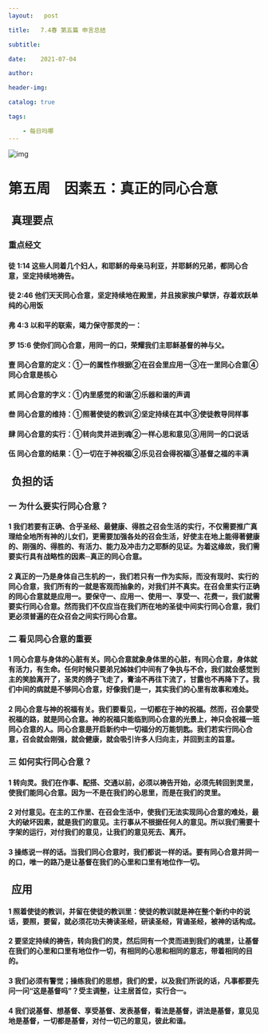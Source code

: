 ```yaml
---
layout:   post

title:   7.4春 第五篇 申言总结

subtitle:  

date:    2021-07-04

author:   

header-img: 

catalog: true

tags:

    - 每日吗哪
---
```



![img](https://images.unsplash.com/photo-1429041966141-44d228a42775?ixlib=rb-1.2.1&q=85&fm=jpg&crop=entropy&cs=srgb&w=3600)

# 第五周　因素五：真正的同心合意

##  ![📙](data:image/gif;base64,R0lGODlhAQABAIAAAP///wAAACH5BAEAAAAALAAAAAABAAEAAAICRAEAOw==)     真理要点

### 重点经文

#### 徒 1:14 这些人同着几个妇人，和耶稣的母亲马利亚，并耶稣的兄弟，都同心合意，坚定持续地祷告。

#### 徒 2:46 他们天天同心合意，坚定持续地在殿里，并且挨家挨户擘饼，存着欢跃单纯的心用饭

#### 弗 4:3 以和平的联索，竭力保守那灵的一：

#### 罗 15:6 使你们同心合意，用同一的口，荣耀我们主耶稣基督的神与父。

#### 壹 同心合意的定义：①一的属性作根据②在召会里应用一③在一里同心合意④同心合意是核心

#### 贰 同心合意的字义：①内里感觉的和谐②乐器和谐的声调

#### 叁 同心合意的维持：①照著使徒的教训②坚定持续在其中③使徒教导同样事

#### 肆 同心合意的实行：①转向灵并进到魂②一样心思和意见③用同一的口说话

#### 伍 同心合意的结果：①一切在于神祝福②乐见召会得祝福③基督之福的丰满

##  ![📙](data:image/gif;base64,R0lGODlhAQABAIAAAP///wAAACH5BAEAAAAALAAAAAABAAEAAAICRAEAOw==)       负担的话

### 一 为什么要实行同心合意？

#### 1 我们若要有正确、合乎圣经、最健康、得胜之召会生活的实行，不仅需要推广真理给全地所有神的儿女们，更需要加强各处的召会生活，好使主在地上能得著健康的、刚强的、得胜的、有活力、能力及冲击力之耶酥的见证。为着这缘故，我们需要实行具有战略性的因素─真正的同心合意。

#### 2 真正的一乃是身体自己生机的一，我们若只有一作为实际，而没有现时、实行的同心合意，我们所有的一就是客观而抽象的，对我们并不真实。在召会里实行正确的同心合意就是应用一。要保守一、应用一、使用一、享受一、花费一，我们就需要实行同心合意。然而我们不仅应当在我们所在地的圣徒中间实行同心合意，我们更必须普遍的在众召会之间实行同心合意。

### 二 看见同心合意的重要

#### 1 同心合意与身体的心脏有关。同心合意就象身体里的心脏，有同心合意，身体就有活力，有生命。任何时候只要弟兄姊妹们中间有了争执与不合，我们就会感觉到主的笑脸离开了，圣灵的鸽子飞走了，膏油不再往下流了，甘露也不再降下了。我们中间的病就是不够同心合意，好像我们是一，其实我们的心里有故事和难处。

#### 2 同心合意与神的祝福有关。我们要看见，一切都在于神的祝福。然而，召会蒙受祝福的路，就是同心合意。神的祝福只能临到同心合意的光景上，神只会祝福一班同心合意的人。同心合意是开启新约中一切福分的万能钥匙。我们若实行同心合意，召会就会刚强，就会健康，就会吸引许多人归向主，并回到主的旨意。

### 三 如何实行同心合意？

#### 1 转向灵。我们在作事、配搭、交通以前，必须以祷告开始，必须先转回到灵里，使我们能同心合意。因为一不是在我们的心思里，而是在我们的灵里。

#### 2 对付意见。在主的工作里、在召会生活中，使我们无法实现同心合意的难处，最大的破坏因素，就是我们的意见。主行事从不根据任何人的意见。所以我们需要十字架的运行，对付我们的意见，让我们的意见死去、离开。

#### 3 操练说一样的话。当我们同心合意时，我们都说一样的话。要有同心合意并同一的口，唯一的路乃是让基督在我们的心里和口里有地位作一切。

##  ![📙](data:image/gif;base64,R0lGODlhAQABAIAAAP///wAAACH5BAEAAAAALAAAAAABAAEAAAICRAEAOw==)       应用

#### 1 照着使徒的教训，并留在使徒的教训里：使徒的教训就是神在整个新约中的说话，要照，要留，就必须花功夫祷读圣经，研读圣经，背诵圣经，被神的话构成。

#### 2 要坚定持续的祷告，转向我们的灵，然后同有一个灵而进到我们的魂里，让基督在我们的心里和口里有地位作一切，有相同的心思和相同的意志，带着相同的目的。

#### 3 我们必须有警觉；操练我们的思想，我们的爱，以及我们所说的话，凡事都要先问一问“这是基督吗”？受主调整，让主居首位，实行合一。

#### 4 我们说基督、想基督、享受基督、发表基督，看法是基督，讲法是基督，意见见地是基督，一切都是基督，对付一切己的意见，彼此和谐。

